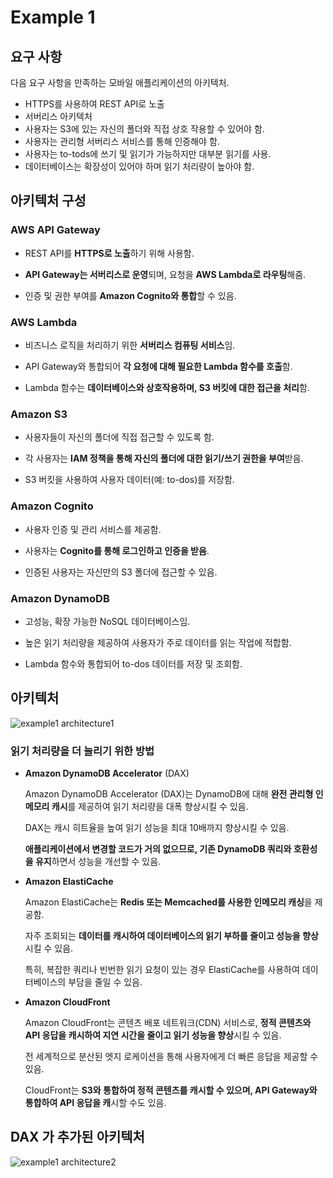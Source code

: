 # Example 1

## 요구 사항

다음 요구 사항을 만족하는 모바일 애플리케이션의 아키텍처.

* HTTPS를 사용하여 REST API로 노출
* 서버리스 아키텍처
* 사용자는 S3에 있는 자신의 폴더와 직접 상호 작용할 수 있어야 함.
* 사용자는 관리형 서버리스 서비스를 통해 인증해야 함.
* 사용자는 to-tods에 쓰기 및 읽기가 가능하지만 대부분 읽기를 사용.
* 데이터베이스는 확장성이 있어야 하며 읽기 처리량이 높아야 함.

## 아키텍처 구성

### AWS API Gateway

* REST API를 **HTTPS로 노출**하기 위해 사용함.

* **API Gateway는 서버리스로 운영**되며, 요청을 **AWS Lambda로 라우팅**해줌.

* 인증 및 권한 부여를 **Amazon Cognito와 통합**할 수 있음.

### AWS Lambda

* 비즈니스 로직을 처리하기 위한 **서버리스 컴퓨팅 서비스**임.

* API Gateway와 통합되어 **각 요청에 대해 필요한 Lambda 함수를 호출**함.

* Lambda 함수는 **데이터베이스와 상호작용하며, S3 버킷에 대한 접근을 처리**함.

### Amazon S3

* 사용자들이 자신의 폴더에 직접 접근할 수 있도록 함.

* 각 사용자는 **IAM 정책을 통해 자신의 폴더에 대한 읽기/쓰기 권한을 부여**받음.

* S3 버킷을 사용하여 사용자 데이터(예: to-dos)를 저장함.

### Amazon Cognito

* 사용자 인증 및 관리 서비스를 제공함.

* 사용자는 **Cognito를 통해 로그인하고 인증을 받음**.

* 인증된 사용자는 자신만의 S3 폴더에 접근할 수 있음.

### Amazon DynamoDB

* 고성능, 확장 가능한 NoSQL 데이터베이스임.

* 높은 읽기 처리량을 제공하여 사용자가 주로 데이터를 읽는 작업에 적합함.

* Lambda 함수와 통합되어 to-dos 데이터를 저장 및 조회함.

## 아키텍처

![example1 architecture1](https://github.com/user-attachments/assets/2fe4cd20-a364-4947-9843-d6fd9faeb695)

### 읽기 처리량을 더 늘리기 위한 방법

* **Amazon DynamoDB Accelerator** (DAX)
    
    Amazon DynamoDB Accelerator (DAX)는 DynamoDB에 대해 **완전 관리형 인메모리 캐시**를 제공하여 읽기 처리량을 대폭 향상시킬 수 있음.

    DAX는 캐시 히트율을 높여 읽기 성능을 최대 10배까지 향상시킬 수 있음.

    **애플리케이션에서 변경할 코드가 거의 없으므로, 기존 DynamoDB 쿼리와 호환성을 유지**하면서 성능을 개선할 수 있음.

* **Amazon ElastiCache**

    Amazon ElastiCache는 **Redis 또는 Memcached를 사용한 인메모리 캐싱**을 제공함.

    자주 조회되는 **데이터를 캐시하여 데이터베이스의 읽기 부하를 줄이고 성능을 향상**시킬 수 있음.

    특히, 복잡한 쿼리나 빈번한 읽기 요청이 있는 경우 ElastiCache를 사용하여 데이터베이스의 부담을 줄일 수 있음.

* **Amazon CloudFront**

    Amazon CloudFront는 콘텐츠 배포 네트워크(CDN) 서비스로, **정적 콘텐츠와 API 응답을 캐시하여 지연 시간을 줄이고 읽기 성능을 향상**시킬 수 있음.

    전 세계적으로 분산된 엣지 로케이션을 통해 사용자에게 더 빠른 응답을 제공할 수 있음.

    CloudFront는 **S3와 통합하여 정적 콘텐츠를 캐시할 수 있으며, API Gateway와 통합하여 API 응답을 캐**시할 수도 있음.

## DAX 가 추가된 아키텍처

![example1 architecture2](https://github.com/user-attachments/assets/80b6edbf-7c2f-4bcf-809f-201c2e8ff53b)
